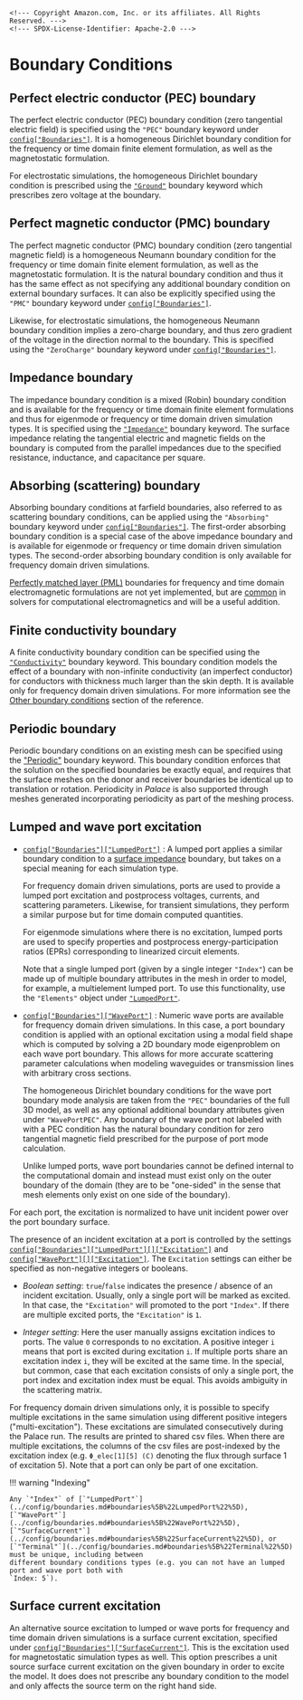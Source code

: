 ```@raw html
<!--- Copyright Amazon.com, Inc. or its affiliates. All Rights Reserved. --->
<!--- SPDX-License-Identifier: Apache-2.0 --->
```

# Boundary Conditions

## Perfect electric conductor (PEC) boundary

The perfect electric conductor (PEC) boundary condition (zero tangential electric field) is
specified using the `"PEC"` boundary keyword under
[`config["Boundaries"]`](../config/boundaries.md#boundaries%5B%22PEC%22%5D). It is a
homogeneous Dirichlet boundary condition for the frequency or time domain finite element
formulation, as well as the magnetostatic formulation.

For electrostatic simulations, the homogeneous Dirichlet boundary condition is prescribed
using the [`"Ground"`](../config/boundaries.md#boundaries%5B%22Ground%22%5D) boundary
keyword which prescribes zero voltage at the boundary.

## Perfect magnetic conductor (PMC) boundary

The perfect magnetic conductor (PMC) boundary condition (zero tangential magnetic field) is
a homogeneous Neumann boundary condition for the frequency or time domain finite element
formulation, as well as the magnetostatic formulation. It is the natural boundary condition
and thus it has the same effect as not specifying any additional boundary condition on
external boundary surfaces. It can also be explicitly specified using the `"PMC"` boundary
keyword under [`config["Boundaries"]`](../config/boundaries.md#boundaries%5B%22PMC%22%5D).

Likewise, for electrostatic simulations, the homogeneous Neumann boundary condition implies
a zero-charge boundary, and thus zero gradient of the voltage in the direction normal to the
boundary. This is specified using the `"ZeroCharge"` boundary keyword under
[`config["Boundaries"]`](../config/boundaries.md#boundaries%5B%22ZeroCharge%22%5D).

## Impedance boundary

The impedance boundary condition is a mixed (Robin) boundary condition and is available for
the frequency or time domain finite element formulations and thus for eigenmode or frequency
or time domain driven simulation types. It is specified using the
[`"Impedance"`](../config/boundaries.md#boundaries%5B%22Impedance%22%5D) boundary keyword.
The surface impedance relating the tangential electric and magnetic fields on the boundary
is computed from the parallel impedances due to the specified resistance, inductance, and
capacitance per square.

## Absorbing (scattering) boundary

Absorbing boundary conditions at farfield boundaries, also referred to as scattering
boundary conditions, can be applied using the `"Absorbing"` boundary keyword under
[`config["Boundaries"]`](../config/boundaries.md#boundaries%5B%22Absorbing%22%5D). The
first-order absorbing boundary condition is a special case of the above impedance boundary
and is available for eigenmode or frequency or time domain driven simulation types. The
second-order absorbing boundary condition is only available for frequency domain driven
simulations.

[Perfectly matched layer (PML)](https://en.wikipedia.org/wiki/Perfectly_matched_layer)
boundaries for frequency and time domain electromagnetic formulations are not yet
implemented, but are
[common](https://www.sciencedirect.com/science/article/abs/pii/S0021999112000344) in solvers
for computational electromagnetics and will be a useful addition.

## Finite conductivity boundary

A finite conductivity boundary condition can be specified using the
[`"Conductivity"`](../config/boundaries.md#boundaries%5B%22Conductivity%22%5D) boundary
keyword. This boundary condition models the effect of a boundary with non-infinite
conductivity (an imperfect conductor) for conductors with thickness much larger than the
skin depth. It is available only for frequency domain driven simulations. For more
information see the
[Other boundary conditions](../reference.md#Other-boundary-conditions) section of the
reference.

## Periodic boundary

Periodic boundary conditions on an existing mesh can be specified using the
["Periodic"](../config/boundaries.md#boundaries%5B%22Periodic%22%5D) boundary keyword. This
boundary condition enforces that the solution on the specified boundaries be exactly equal,
and requires that the surface meshes on the donor and receiver boundaries be identical up to
translation or rotation. Periodicity in *Palace* is also supported through meshes generated
incorporating periodicity as part of the meshing process.

## Lumped and wave port excitation

  - [`config["Boundaries"]["LumpedPort"]`](../config/boundaries.md#boundaries%5B%22LumpedPort%22%5D) :
    A lumped port applies a similar boundary condition to a
    [surface impedance](#Impedance-boundary) boundary, but takes on a special meaning for
    each simulation type.
    
    For frequency domain driven simulations, ports are used to provide a lumped port
    excitation and postprocess voltages, currents, and scattering parameters. Likewise, for
    transient simulations, they perform a similar purpose but for time domain computed
    quantities.
    
    For eigenmode simulations where there is no excitation, lumped ports are used to specify
    properties and postprocess energy-participation ratios (EPRs) corresponding to
    linearized circuit elements.
    
    Note that a single lumped port (given by a single integer `"Index"`) can be made up of
    multiple boundary attributes in the mesh in order to model, for example, a multielement
    lumped port. To use this functionality, use the `"Elements"` object under
    [`"LumpedPort"`](../config/boundaries.md#boundaries%5B%22LumpedPort%22%5D).

  - [`config["Boundaries"]["WavePort"]`](../config/boundaries.md#boundaries%5B%22WavePort%22%5D) :
    Numeric wave ports are available for frequency domain driven simulations. In this case,
    a port boundary condition is applied with an optional excitation using a modal field
    shape which is computed by solving a 2D boundary mode eigenproblem on each wave port
    boundary. This allows for more accurate scattering parameter calculations when modeling
    waveguides or transmission lines with arbitrary cross sections.
    
    The homogeneous Dirichlet boundary conditions for the wave port boundary mode analysis
    are taken from the `"PEC"` boundaries of the full 3D model, as well as any optional
    additional boundary attributes given under `"WavePortPEC"`. Any boundary of the wave
    port not labeled with with a PEC condition has the natural boundary condition for zero
    tangential magnetic field prescribed for the purpose of port mode calculation.
    
    Unlike lumped ports, wave port boundaries cannot be defined internal to the
    computational domain and instead must exist only on the outer boundary of the domain
    (they are to be "one-sided" in the sense that mesh elements only exist on one side of
    the boundary).

For each port, the excitation is normalized to have unit incident power over the port boundary
surface.

The presence of an incident excitation at a port is controlled by the settings
[`config["Boundaries"]["LumpedPort"][]["Excitation"]`](../config/boundaries.md#boundaries%5B%22LumpedPort%22%5D)
and [`config["WavePort"][]["Excitation"]`](../config/boundaries.md#boundaries%5B%22WavePort%22%5D).
The `Excitation` settings can either be specified as non-negative integers or booleans.

  - *Boolean setting*: `true`/`false` indicates the presence / absence of an incident excitation.
    Usually, only a single port will be marked as excited. In that case, the `"Excitation"` will promoted to the port `"Index"`. If there are multiple excited ports, the `"Excitation"` is `1`.

  - *Integer setting*: Here the user manually assigns excitation indices to ports. The value `0`
    corresponds to no excitation. A positive integer `i` means that port is excited during
    excitation `i`. If multiple ports share an excitation index `i`, they will be excited at the
    same time. In the special, but common, case that each excitation consists of only a single port,
    the port index and excitation index must be equal. This avoids ambiguity in the scattering
    matrix.

For frequency domain driven simulations only, it is possible to specify multiple excitations in the
same simulation using different positive integers ("multi-excitation"). These excitations are
simulated consecutively during the Palace run. The results are printed to shared csv files. When
there are multiple excitations, the columns of the csv files are post-indexed by the excitation
index (e.g. `Φ_elec[1][5] (C)` denoting the flux through surface 1 of excitation 5). Note that a
port can only be part of one excitation.

!!! warning "Indexing"
    
    Any `"Index"` of [`"LumpedPort"`](../config/boundaries.md#boundaries%5B%22LumpedPort%22%5D),
    [`"WavePort"`](../config/boundaries.md#boundaries%5B%22WavePort%22%5D),
    [`"SurfaceCurrent"`](../config/boundaries.md#boundaries%5B%22SurfaceCurrent%22%5D), or
    [`"Terminal"`](../config/boundaries.md#boundaries%5B%22Terminal%22%5D) must be unique, including between
    different boundary conditions types (e.g. you can not have an lumped port and wave port both with
    `Index: 5`).

## Surface current excitation

An alternative source excitation to lumped or wave ports for frequency and time domain
driven simulations is a surface current excitation, specified under
[`config["Boundaries"]["SurfaceCurrent"]`](../config/boundaries.md#boundaries%5B%22SurfaceCurrent%22%5D).
This is the excitation used for magnetostatic simulation types as well. This option
prescribes a unit source surface current excitation on the given boundary in order to
excite the model. It does does not prescribe any boundary condition to the model and only
affects the source term on the right hand side.

